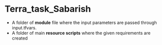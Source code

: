 # Terra_task_Sabarish
* A folder of **module** file where the input parameters are passed through input.tfvars.
* A folder of main **resource scripts** where the given requirements are created
